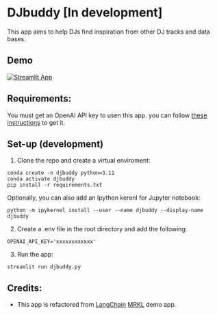 # DJbuddy [In development]

This app aims to help DJs find inspiration from other DJ tracks and data bases. 

## Demo
<!-- TODO -->
[![Streamlit App](https://static.streamlit.io/badges/streamlit_badge_black_white.svg)](URL_TO_YOUR_APP)

## Requirements:

You must get an OpenAI API key to usen this app. you can follow [these instructions](https://help.openai.com/en/articles/4936850-where-do-i-find-my-secret-api-key) to get it. 

## Set-up (development)

1. Clone the repo and create a virtual enviroment: 

```
conda create -n djbuddy python=3.11
conda activate djbuddy
pip install -r requirements.txt
```

Optionally, you can also add an Ipython kerenl for Jupyter notebook:
```
python -m ipykernel install --user --name djbuddy --display-name djbuddy
```

2. Create a .env file in the root directory and add the following:

```env
OPENAI_API_KEY='xxxxxxxxxxxx'
```

3. Run the app:

```
streamlit run djbuddy.py
```

## Credits:
- This app is refactored from [LangChain](https://www.langchain.com/) [MRKL](https://github.com/langchain-ai/streamlit-agent/blob/main/streamlit_agent/mrkl_demo.py) demo app. 
